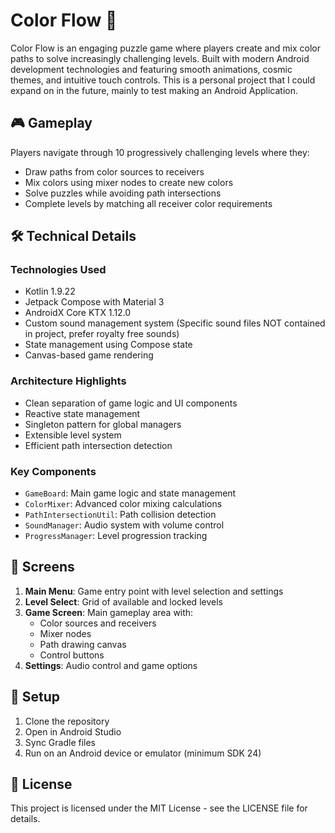 # Color Flow 🌈

Color Flow is an engaging puzzle game where players create and mix color paths to solve increasingly challenging levels. Built with modern Android development technologies and featuring smooth animations, cosmic themes, and intuitive touch controls. This is a personal project that I could expand on in the future, mainly to test making an Android Application.
## 🎮 Gameplay

Players navigate through 10 progressively challenging levels where they:
- Draw paths from color sources to receivers
- Mix colors using mixer nodes to create new colors
- Solve puzzles while avoiding path intersections
- Complete levels by matching all receiver color requirements

## 🛠 Technical Details

### Technologies Used
- Kotlin 1.9.22
- Jetpack Compose with Material 3
- AndroidX Core KTX 1.12.0
- Custom sound management system (Specific sound files NOT contained in project, prefer royalty free sounds)
- State management using Compose state
- Canvas-based game rendering

### Architecture Highlights
- Clean separation of game logic and UI components
- Reactive state management
- Singleton pattern for global managers
- Extensible level system
- Efficient path intersection detection

### Key Components
- `GameBoard`: Main game logic and state management
- `ColorMixer`: Advanced color mixing calculations
- `PathIntersectionUtil`: Path collision detection
- `SoundManager`: Audio system with volume control
- `ProgressManager`: Level progression tracking

## 📱 Screens

1. **Main Menu**: Game entry point with level selection and settings
2. **Level Select**: Grid of available and locked levels
3. **Game Screen**: Main gameplay area with:
   - Color sources and receivers
   - Mixer nodes
   - Path drawing canvas
   - Control buttons
4. **Settings**: Audio control and game options

## 🔧 Setup

1. Clone the repository
2. Open in Android Studio
3. Sync Gradle files
4. Run on an Android device or emulator (minimum SDK 24)

## 📄 License
This project is licensed under the MIT License - see the LICENSE file for details.
